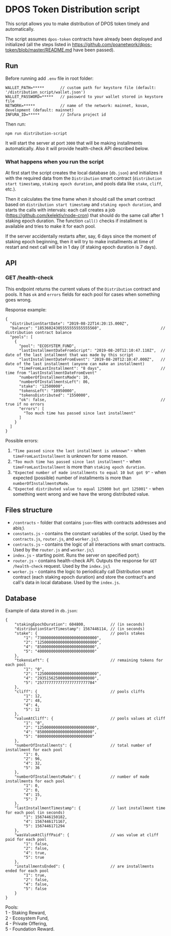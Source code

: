 # DPOS Token Distribution script

This script allows you to make distribution of DPOS token timely and automatically.

The script assumes `dpos-token` contracts have already been deployed and initialized (all the steps listed in https://github.com/poanetwork/dpos-token/blob/master/README.md have been passed).

## Run

Before running add `.env` file in root folder:
```
WALLET_PATH=*****       // custom path for keystore file (default: '/distribution_script/wallet.json')
WALLET_PASSWORD=*****   // password to your wallet stored in keystore file
NETWORK=*****           // name of the network: mainnet, kovan, development (default: mainnet)
INFURA_ID=*****         // Infura project id
```

Then run:
```
npm run distribution-script
```

It will start the server at port `3000` that will be making installments automatically. Also it will provide health-check API described below.

### What happens when you run the script

At first start the script creates the local database (`db.json`) and initializes it with the required data from the `Distribution` smart contract (`distribution start timestamp`, `staking epoch duration`, and pools data like `stake`, `cliff`, etc.).


Then it calculates the time frame when it should call the smart contract based on `distribution start timestamp` and `staking epoch duration`, and starts the calls with intervals: each call creates a job (https://github.com/kelektiv/node-cron) that should do the same call after 1 staking epoch duration. The function `call()` checks if installment is available and tries to make it for each pool.


If the server accidentally restarts after, say, 6 days since the moment of staking epoch beginning, then it will try to make installments at time of restart and next call will be in 1 day (if staking epoch duration is 7 days).

## API
### GET /health-check

This endpoint returns the current values of the `Distribution` contract and pools. It has `ok` and `errors` fields for each pool for cases when something goes wrong.


Response example:
```
{
  "distributionStartDate": "2019-08-22T14:20:15.000Z",
  "balance": "18536024305555555555555560",                          // distribution contract balance
  "pools": [
    {
      "pool": "ECOSYSTEM_FUND",
      "lastInstallmentDateFromScript": "2019-08-20T12:10:47.110Z",  // date of the last intallment that was made by this script
      "lastInstallmentDateFromEvent": "2019-08-20T12:10:47.000Z",   // date of the last installment (anyone can make an installment)
      "timeFromLastInstallment": "8 days",                          // time from "lastInstallmentDateFromEvent"
      "numberOfInstallmentsMade": 10,
      "numberOfInstallmentsLeft": 86,
      "stake": "12500000",
      "tokensLeft": "10950000",
      "tokensDistributed": "1550000",
      "ok": false,                                                  // true if no errors
      "errors": [
        "Too much time has passed since last installment"
      ]
    }
  ]
}
```
Possible errors:
1. `"Time passed since the last installment is unknown"` - when `timeFromLastInstallment` is unknown for some reason.
2. `"Too much time has passed since last installment"` - when `timeFromLastInstallment` is more than `staking epoch duration`.
3. `"Expected number of made installments to equal 10 but got 9"` - when expected (possible) number of installments is more than `numberOfInstallmentsMade`.
4. `"Expected distributed value to equal 125000 but got 125001"` - when something went wrong and we have the wrong distributed value.

## Files structure
- `/contracts` - folder that contains `json`-files with contracts addresses and abis;\
- `constants.js` - contains the constant variables of the script. Used by the `contracts.js`, `router.js`, and `worker.js`;\
- `contracts.js` - contains the logic of all interactions with smart contracts. Used by the `router.js` and `worker.js`;\
- `index.js` - starting point. Runs the server on specified port;\
- `router.js` - contains health-check API. Outputs the response for `GET /health-check` request. Used by the `index.js`;\
- `worker.js` - contains the logic to periodically call Distribution smart contract (each staking epoch duration) and store the contract's and call's data in local database. Used by the `index.js`.




## Database
Example of data stored in `db.json`:
```
{
    "stakingEpochDuration": 604800,           // (in seconds)
    "distributionStartTimestamp": 1567446114, // (in seconds)
    "stake": {                                // pools stakes
        "1": "73000000000000000000000000",
        "2": "12500000000000000000000000",
        "4": "8500000000000000000000000",
        "5": "4000000000000000000000000"
    },
    "tokensLeft": {                           // remaining tokens for each pool
        "1": "0",
        "2": "12500000000000000000000000",
        "4": "2935156250000000000000000",
        "5": "2577777777777777777777784"
    },
    "cliff": {                                // pools cliffs
        "1": 12,
        "2": 48,
        "4": 4,
        "5": 12
    },
    "valueAtCliff": {                         // pools values at cliff
        "1": "0",
        "2": "1250000000000000000000000",
        "4": "850000000000000000000000",
        "5": "800000000000000000000000"
    },
    "numberOfInstallments": {                 // total number of installment for each pool
        "1": 0,
        "2": 96,
        "4": 32,
        "5": 36
    },
    "numberOfInstallmentsMade": {             // number of made installments for each pool
        "1": 0,
        "2": 0,
        "4": 15,
        "5": 7
    },
    "lastInstallmentTimestamp": {             // last installment time for each pool (in seconds)
        "1": 1567446150182,
        "4": 1567446171167,
        "5": 1567446171294
    },
    "wasValueAtCliffPaid": {                  // was value at cliff paid for each pool
        "1": false,
        "2": false,
        "4": true,
        "5": true
    },
    "installmentsEnded": {                    // are installments ended for each pool
        "1": true,
        "2": false,
        "4": false,
        "5": false
    }
}
```
Pools:\
1 - Staking Reward,\
2 - Ecosystem Fund,\
4 - Private Offering,\
5 - Foundation Reward.

